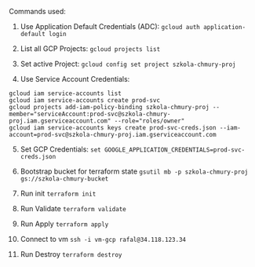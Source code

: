 Commands used:

1. Use Application Default Credentials (ADC):
`gcloud auth application-default login`

2. List all GCP Projects:
`gcloud projects list`

3. Set active Project:
`gcloud config set project szkola-chmury-proj`

4. Use Service Account Credentials:
```
gcloud iam service-accounts list
gcloud iam service-accounts create prod-svc
gcloud projects add-iam-policy-binding szkola-chmury-proj --member="serviceAccount:prod-svc@szkola-chmury-proj.iam.gserviceaccount.com" --role="roles/owner"
gcloud iam service-accounts keys create prod-svc-creds.json --iam-account=prod-svc@szkola-chmury-proj.iam.gserviceaccount.com
```

5. Set GCP Credentials:
`set GOOGLE_APPLICATION_CREDENTIALS=prod-svc-creds.json`

6. Bootstrap bucket for terraform state 
`gsutil mb -p szkola-chmury-proj gs://szkola-chmury-bucket`

7. Run init
`terraform init`

8. Run Validate
`terraform validate`

9. Run Apply
`terraform apply`

10. Connect to vm
`ssh -i vm-gcp rafal@34.118.123.34`

11. Run Destroy
`terraform destroy`
